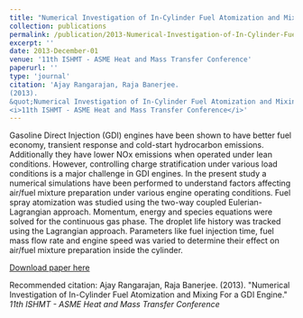 ```yaml
---
title: "Numerical Investigation of In-Cylinder Fuel Atomization and Mixing For a GDI Engine"
collection: publications
permalink: /publication/2013-Numerical-Investigation-of-In-Cylinder-Fuel-Atomization-and-Mixing-For-a-GDI-Engine
excerpt: ''
date: 2013-December-01
venue: '11th ISHMT - ASME Heat and Mass Transfer Conference'
paperurl: ''
type: 'journal'
citation: 'Ajay Rangarajan, Raja Banerjee.
(2013).
&quot;Numerical Investigation of In-Cylinder Fuel Atomization and Mixing For a GDI Engine.&quot;
<i>11th ISHMT - ASME Heat and Mass Transfer Conference</i>'
---
```

Gasoline Direct Injection (GDI) engines have been shown to have better fuel economy, transient response and cold-start hydrocarbon emissions. Additionally they have lower NOx emissions when operated under lean conditions. However, controlling charge stratification under various load conditions is a major challenge in GDI engines. In the present study a numerical simulations have been performed to understand factors affecting air/fuel mixture preparation under various engine operating conditions. Fuel spray atomization was studied using the two-way coupled Eulerian-Lagrangian approach. Momentum, energy and species equations were solved for the continuous gas phase. The droplet life history was tracked using the Lagrangian approach. Parameters like fuel injection time, fuel mass flow rate and engine speed was varied to determine their effect on air/fuel mixture preparation inside the cylinder.

[Download paper here](https://raiith.iith.ac.in/1935/1/ASME-ISHMT-2013-HMTC1300405.pdf)

Recommended citation: Ajay Rangarajan, Raja Banerjee.
(2013).
&quot;Numerical Investigation of In-Cylinder Fuel Atomization and Mixing For a GDI Engine.&quot;
<i>11th ISHMT - ASME Heat and Mass Transfer Conference</i>